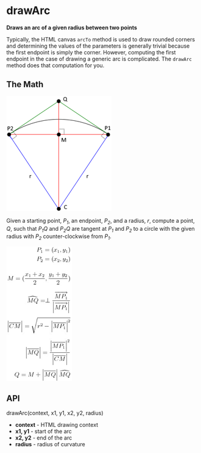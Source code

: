 # drawArc

**Draws an arc of a given radius between two points**

Typically, the HTML canvas `arcTo` method is used to draw rounded corners and determining the values of the parameters is generally trivial because the first endpoint is simply the corner. However, computing the first endpoint in the case of drawing a generic arc is complicated. The `drawArc` method does that computation for you.

## The Math

![Diagram](diagram.png)

Given a starting point, *P<sub>1</sub>*, an endpoint, *P<sub>2</sub>*, and a radius, *r*, compute a point, *Q*, such that *P<sub>1</sub>Q* and *P<sub>2</sub>Q* are tangent at *P<sub>1</sub>* and *P<sub>2</sub>* to a circle with the given radius with *P<sub>2</sub>* counter-clockwise from *P<sub>1</sub>*.

![Derivation](derivation.jpg)
<!--
P_{1} = ( x_{1} , y_{1} ) \\
P_{2} = ( x_{2} , y_{2} ) \\ \\
M = ( \frac{ x_{1} + x_{2} }{2} , \frac{ y_{1} + y_{2} } {2}) \\ \\
\widehat{MQ} = \perp \frac { \overrightarrow{MP_{1}} } { \left | \overrightarrow{MP_{1}} \right | } \\ \\
\left | \overline{CM} \right | = \sqrt{ r^2 - \left | \overline{MP_{1}} \right |^2 } \\ \\
\left | \overline{MQ} \right | = \frac { \left | \overline{MP_{1}} \right |^2 } { \left | \overline{CM} \right | } \\ \\
Q = M + \left | \overline{MQ} \right | \widehat{MQ}
-->

## API

drawArc(context, x1, y1, x2, y2, radius)

 * **context** - HTML drawing context
 * **x1, y1** - start of the arc
 * **x2, y2** - end of the arc
 * **radius** - radius of curvature

